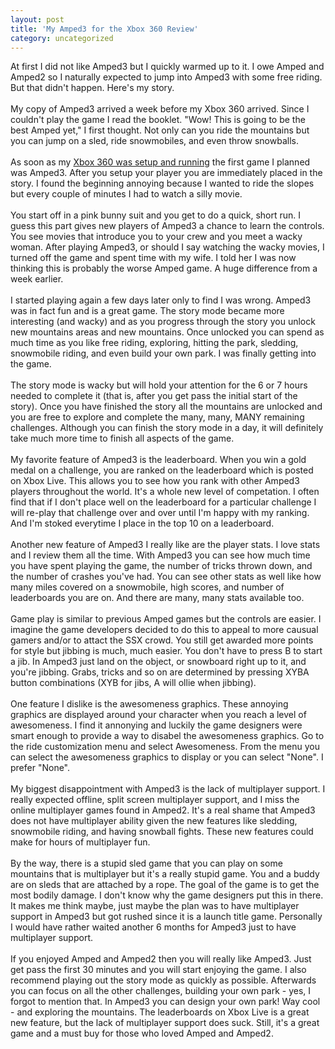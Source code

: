 ```yaml
---
layout: post
title: 'My Amped3 for the Xbox 360 Review'
category: uncategorized
---
```


At first I did not like Amped3 but I quickly warmed up to it.  I owe Amped and Amped2 so I naturally expected to jump into Amped3 with some free riding.  But that didn't happen.  Here's my story.<br /><br />My copy of Amped3 arrived a week before my Xbox 360 arrived.  Since I couldn't play the game I read the booklet.  "Wow! This is going to be the best Amped yet," I first thought.  Not only can you ride the mountains but you can jump on a sled, ride snowmobiles, and even throw snowballs.  <br /><br />As soon as my <a href="http://www.thecave.com/archive/2005/11/30/my_xbox_360_review.aspx">Xbox 360 was setup and running</a> the first game I planned was Amped3.  After you setup your player you are immediately placed in the story.  I found the beginning annoying because I wanted to ride the slopes but every couple of minutes I had to watch a silly movie.<br /><br />You start off in a pink bunny suit and you get to do a quick, short run.  I guess this part gives new players of Amped3 a chance to learn the controls.  You see movies that introduce you to your crew and you meet a wacky woman.  After playing Amped3, or should I say watching the wacky movies, I turned off the game and spent time with my wife.  I told her I was now thinking this is probably the worse Amped game.  A huge difference from a week earlier.<br /><br />I started playing again a few days later only to find I was wrong.  Amped3 was in fact fun and is a great game.  The story mode became more interesting (and wacky) and as you progress through the story you unlock new mountains areas and new mountains.  Once unlocked you can spend as much time as you like free riding, exploring, hitting the park, sledding, snowmobile riding, and even build your own park.  I was finally getting into the game.<br /><br />The story mode is wacky but will hold your attention for the 6 or 7 hours needed to complete it (that is, after you get pass the initial start of the story).  Once you have finished the story all the mountains are unlocked and you are free to explore and complete the many, many, MANY remaining challenges.  Although you can finish the story mode in a day, it will definitely take much more time to finish all aspects of the game.<br /><br />My favorite feature of Amped3 is the leaderboard.  When you win a gold medal on a challenge, you are ranked on the leaderboard which is posted on Xbox Live.  This allows you to see how you rank with other Amped3 players throughout the world.  It's a whole new level of competation.  I often find that if I don't place well on the leaderboard for a particular challenge I will re-play that challenge over and over until I'm happy with my ranking.  And I'm stoked everytime I place in the top 10 on a leaderboard.<br /><br />Another new feature of Amped3 I really like are the player stats.  I love stats and I review them all the time.  With Amped3 you can see how much time you have spent playing the game, the number of tricks thrown down, and the number of crashes you've had.  You can see other stats as well like how many miles covered on a snowmobile, high scores, and number of leaderboards you are on.  And there are many, many stats available too.<br /><br />Game play is similar to previous Amped games but the controls are easier.  I imagine the game developers decided to do this to appeal to more causual gamers and/or to attact the SSX crowd.  You still get awarded more points for style but jibbing is much, much easier.  You don't have to press B to start a jib.  In Amped3 just land on the object, or snowboard right up to it, and you're jibbing.  Grabs, tricks and so on are determined by pressing XYBA button combinations (XYB for jibs, A will ollie when jibbing).<br /><br />One feature I dislike is the awesomeness graphics.  These annoying graphics are displayed around your character when you reach a level of awesomeness.  I find it annonying and luckily the game designers were smart enough to provide a way to disabel the awesomeness graphics.  Go to the ride customization menu and select Awesomeness.  From the menu you can select the awesomeness graphics to display or you can select "None".  I prefer "None".<br /><br />My biggest disappointment with Amped3 is the lack of multiplayer support.  I really expected offline, split screen multiplayer support, and I miss the online multiplayer games found in Amped2.  It's a real shame that Amped3 does not have multiplayer ability given the new features like sledding, snowmobile riding, and having snowball fights.  These new features could make for hours of multiplayer fun.  <br /><br />By the way, there is a stupid sled game that you can play on some mountains that is multiplayer but it's a really stupid game.  You and a buddy are on sleds that are attached by a rope.  The goal of the game is to get the most bodily damage.  I don't know why the game designers put this in there.  It makes me think maybe, just maybe the plan was to have multiplayer support in Amped3 but got rushed since it is a launch title game.  Personally I would have rather waited another 6 months for Amped3 just to have multiplayer support.<br /><br />If you enjoyed Amped and Amped2 then you will really like Amped3.  Just get pass the first 30 minutes and you will start enjoying the game.  I also recommend playing out the story mode as quickly as possible.  Afterwards you can focus on all the other challenges, building your own park - yes, I forgot to mention that.  In Amped3 you can design your own park!  Way cool - and exploring the mountains.  The leaderboards on Xbox Live is a great new feature, but the lack of multiplayer support does suck.  Still, it's a great game and a must buy for those who loved Amped and Amped2.
